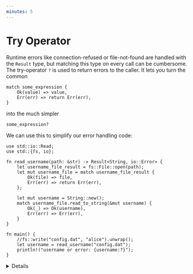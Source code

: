 ```yaml
---
minutes: 5
---
```


# Try Operator

Runtime errors like connection-refused or file-not-found are handled with the
`Result` type, but matching this type on every call can be cumbersome. The
try-operator `?` is used to return errors to the caller. It lets you turn the
common

```rust,ignore
match some_expression {
    Ok(value) => value,
    Err(err) => return Err(err),
}
```

into the much simpler

```rust,ignore
some_expression?
```

We can use this to simplify our error handling code:

```rust,editable
use std::io::Read;
use std::{fs, io};

fn read_username(path: &str) -> Result<String, io::Error> {
    let username_file_result = fs::File::open(path);
    let mut username_file = match username_file_result {
        Ok(file) => file,
        Err(err) => return Err(err),
    };

    let mut username = String::new();
    match username_file.read_to_string(&mut username) {
        Ok(_) => Ok(username),
        Err(err) => Err(err),
    }
}

fn main() {
    //fs::write("config.dat", "alice").unwrap();
    let username = read_username("config.dat");
    println!("username or error: {username:?}");
}
```

<details>

Simplify the `read_username` function to use `?`.

Key points:

- The `username` variable can be either `Ok(string)` or `Err(error)`.
- Use the `fs::write` call to test out the different scenarios: no file, empty
  file, file with username.
- Note that `main` can return a `Result<(), E>` as long as it implements
  `std::process:Termination`. In practice, this means that `E` implements
  `Debug`. The executable will print the `Err` variant and return a nonzero exit
  status on error.

</details>
